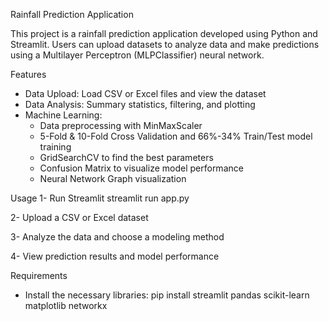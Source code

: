 Rainfall Prediction Application 

This project is a rainfall prediction application developed using Python and Streamlit. Users can upload datasets to analyze data and make predictions using a Multilayer Perceptron (MLPClassifier) neural network.

Features
* Data Upload: Load CSV or Excel files and view the dataset
* Data Analysis: Summary statistics, filtering, and plotting
* Machine Learning:
  - Data preprocessing with MinMaxScaler
  - 5-Fold & 10-Fold Cross Validation and 66%-34% Train/Test model training
  - GridSearchCV to find the best parameters
  - Confusion Matrix to visualize model performance
  - Neural Network Graph visualization

Usage
1- Run Streamlit
    streamlit run app.py
    
2- Upload a CSV or Excel dataset

3- Analyze the data and choose a modeling method

4- View prediction results and model performance

Requirements
* Install the necessary libraries:
    pip install streamlit pandas scikit-learn matplotlib networkx
